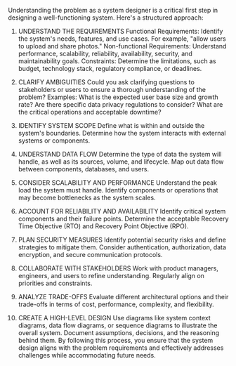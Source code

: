 Understanding the problem as a system designer is a critical first step in designing a well-functioning system. Here's a structured approach:

1. UNDERSTAND THE REQUIREMENTS
Functional Requirements: Identify the system's needs, features, and use cases. For example, "allow users to upload and share photos."
Non-functional Requirements: Understand performance, scalability, reliability, availability, security, and maintainability goals.
Constraints: Determine the limitations, such as budget, technology stack, regulatory compliance, or deadlines.

2. CLARIFY AMBIGUITIES
Could you ask clarifying questions to stakeholders or users to ensure a thorough understanding of the problem?
Examples:
What is the expected user base size and growth rate?
Are there specific data privacy regulations to consider?
What are the critical operations and acceptable downtime?

3. IDENTIFY SYSTEM SCOPE
Define what is within and outside the system's boundaries.
Determine how the system interacts with external systems or components.

4. UNDERSTAND DATA FLOW
Determine the type of data the system will handle, as well as its sources, volume, and lifecycle.
Map out data flow between components, databases, and users.

5. CONSIDER SCALABILITY AND PERFORMANCE
Understand the peak load the system must handle.
Identify components or operations that may become bottlenecks as the system scales.

6. ACCOUNT FOR RELIABILITY AND AVAILABILITY
Identify critical system components and their failure points.
Determine the acceptable Recovery Time Objective (RTO) and Recovery Point Objective (RPO).

7. PLAN SECURITY MEASURES
Identify potential security risks and define strategies to mitigate them.
Consider authentication, authorization, data encryption, and secure communication protocols.

8. COLLABORATE WITH STAKEHOLDERS
Work with product managers, engineers, and users to refine understanding.
Regularly align on priorities and constraints.

9. ANALYZE TRADE-OFFS
Evaluate different architectural options and their trade-offs in terms of cost, performance, complexity, and flexibility.

10. CREATE A HIGH-LEVEL DESIGN
Use diagrams like system context diagrams, data flow diagrams, or sequence diagrams to illustrate the overall system.
Document assumptions, decisions, and the reasoning behind them.
By following this process, you ensure that the system design aligns with the problem requirements and effectively addresses challenges while accommodating future needs.






